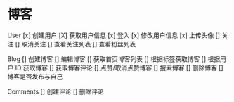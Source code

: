 # 博客

User
[x] 创建用户
[X] 获取用户信息
[x] 登入
[x] 修改用户信息
[x] 上传头像
[] 关注
[] 取消关注
[] 查看关注列表
[] 查看粉丝列表

Blog
[] 创建博客
[] 编辑博客
[] 获取首页博客列表
[] 根据标签获取博客
[] 根据用户 ID 获取博客
[] 获取博客评论
[] 点赞/取消点赞博客
[] 搜索博客
[] 删除博客
[] 博客是否发布与自己

Comments
[] 创建评论
[] 删除评论
